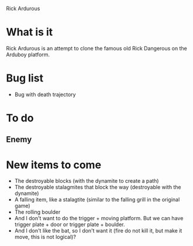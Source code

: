 Rick Ardurous

# What is it

Rick Ardurous is an attempt to clone the famous old Rick Dangerous on the Arduboy platform.

# Bug list
- Bug with death trajectory

# To do

## Enemy

# New items to come
- The destroyable blocks (with the dynamite to create a path)
- The destroyable stalagmites that block the way (destroyable with the dynamite)
- A falling item, like a stalagtite (similar to the falling grill in the original game)
- The rolling boulder
- And I don't want to do the trigger + moving platform. But we can have trigger plate + door or trigger plate + boulder.
- And I don't like the bat, so I don't want it (fire do not kill it, but make it move, this is not logical)?

